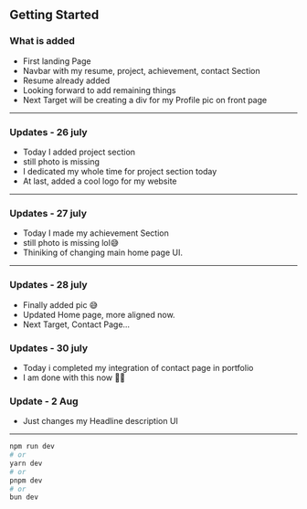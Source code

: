 
## Getting Started
### What is added
- First landing Page
- Navbar with my resume, project, achievement, contact Section
- Resume already added
- Looking forward to add remaining things
- Next Target will be creating a div for my Profile pic on front page

---
### Updates - 26 july
- Today I added project section
- still photo is missing
- I dedicated my whole time for project section today
- At last, added a cool logo for my website

---

### Updates - 27 july
- Today I made my achievement Section
- still photo is missing lol😅
- Thiniking of changing main home page UI.

---
### Updates - 28 july
- Finally added pic 😅
- Updated Home page, more aligned now.
- Next Target, Contact Page...

### Updates - 30 july
- Today i completed my integration of contact page in portfolio
- I am done with this now 😮‍💨

### Update - 2 Aug
- Just changes my Headline description UI
  
--- 
```bash
npm run dev
# or
yarn dev
# or
pnpm dev
# or
bun dev
```
